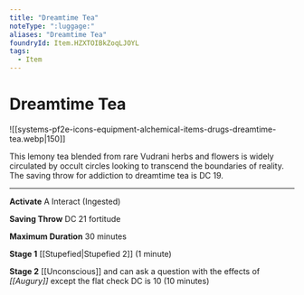 ```yaml
---
title: "Dreamtime Tea"
noteType: ":luggage:"
aliases: "Dreamtime Tea"
foundryId: Item.HZXTOIBkZoqLJOYL
tags:
  - Item
---
```


# Dreamtime Tea
![[systems-pf2e-icons-equipment-alchemical-items-drugs-dreamtime-tea.webp|150]]

This lemony tea blended from rare Vudrani herbs and flowers is widely circulated by occult circles looking to transcend the boundaries of reality. The saving throw for addiction to dreamtime tea is DC 19.

* * *

**Activate** A Interact (Ingested)

**Saving Throw** DC 21 fortitude

**Maximum Duration** 30 minutes

**Stage 1** [[Stupefied|Stupefied 2]] (1 minute)

**Stage 2** [[Unconscious]] and can ask a question with the effects of _[[Augury]]_ except the flat check DC is 10 (10 minutes)
